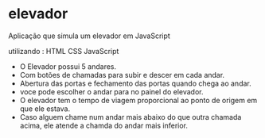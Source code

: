 # elevador
Aplicação que simula um elevador em JavaScript

utilizando :
HTML
CSS
JavaScript

- O Elevador possui 5 andares. 
- Com botões de chamadas para subir e descer em cada andar.
- Abertura das portas e fechamento das portas quando chega ao andar.
- voce pode escolher o andar para no painel do elevador.
- O elevador tem o tempo de viagem proporcional ao ponto de origem em que ele estava.
- Caso alguem chame num andar mais abaixo do que outra chamada acima, ele atende a chamda do andar mais inferior.


